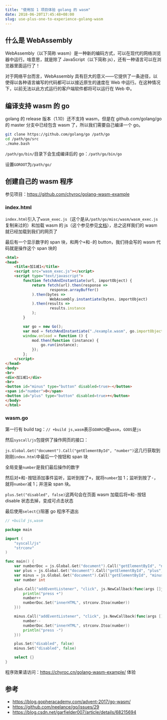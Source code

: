 ```yaml
---
title: "使用加 1 项目体验 golang 的 wasm"
date: 2018-06-20T17:45:48+08:00
slug: use-plus-one-to-experience-golang-wasm
---
```


## 什么是 WebAssembly

WebAssembly（以下简称 wasm）是一种新的编码方式，可以在现代的网络浏览器中运行。啥意思，就是除了 JavaScript（以下简称 js），还有一种语言可以在浏览器里面运行了！

对于网络平台而言，WebAssembly 具有巨大的意义——它提供了一条途径，以使得以各种语言编写的代码都可以以接近原生的速度在 Web 中运行。在这种情况下，以前无法以此方式运行的客户端软件都将可以运行在 Web 中。

## 编译支持 wasm 的 go

golang 的 release 版本（1.10）还不支持 wasm，但是在 github.com/golang/go 的 master 分支中已经包含 wasm 了，所以我们需要自己编译一个 go。

```bash
git clone https://github.com/golang/go /path/go
cd /path/go/src
./make.bash
```

`/path/go/bin/`目录下会生成编译后的 go：`/path/go/bin/go`

设置`GOROOT`为`/path/go/`

## 创建自己的 wasm 程序

参见项目：https://github.com/chyroc/golang-wasm-example

### index.html

`index.html`引入了`wasm_exec.js`（这个是从`/path/go/misc/wasm/wasm_exec.js`复制来过的）和加载 wasm 的 js（这个参见参见[文档](https://developer.mozilla.org/zh-CN/docs/WebAssembly/Loading_and_running#%E4%BD%BF%E7%94%A8Fetch)），总之这样我们的 wasm 就已经加载到我们的网页了

最后有一个显示数字的 span 块，和两个<kbd>+</kbd>和<kbd>-</kbd>的 button，我们待会写的 wasm 代码就是操作这个 span 块的

```html
<html>
<head>
    <title>加1减1</title>
    <script src="wasm_exec.js"></script>
    <script type="text/javascript">
        function fetchAndInstantiate(url, importObject) {
            return fetch(url).then(response =>
                    response.arrayBuffer()
            ).then(bytes =>
                    WebAssembly.instantiate(bytes, importObject)
            ).then(results =>
                    results.instance
            );
        }

        var go = new Go();
        var mod = fetchAndInstantiate("./example.wasm", go.importObject);
        window.onload = function () {
            mod.then(function (instance) {
                go.run(instance);
            });
        };
    </script>
</head>
<body>
<br>
<div>加1减1</div>
<br>
<button id="minus" type="button" disabled=true>-</button>
<span id="number">0</span>
<button id="plus" type="button" disabled=true>+</button>
</body>
</html>
```

### wasm.go

第一行有 build tag：`// +build js,wasm`表示`GOARCH`是`wasm`，`GOOS`是`js`

然后`syscall/js`包提供了操作网页的接口：

`js.Global.Get("document").Call("getElementById", "number")`这几行获取到刚刚`index.html`中最后一个按钮和 span 块

全局变量`number`是我们最后操作的数字

然后对<kbd>+</kbd>和<kbd>-</kbd>按钮添加事件监听，监听到按了<kbd>+</kbd>，就将`number`加 1；监听到按了<kbd>-</kbd>，就将`number`减 1；并渲染 span 块。

`plus.Set("disabled", false)`这两句会在页面 wasm 加载后将<kbd>+</kbd>和<kbd>-</kbd>按钮 disable 状态去掉，变成可点击状态

最后使用`select{}`阻塞 go 程序不退出

```go
// +build js,wasm

package main

import (
	"syscall/js"
	"strconv"
)

func main() {
	var numberDoc = js.Global.Get("document").Call("getElementById", "number")
	var plus = js.Global.Get("document").Call("getElementById", "plus")
	var minus = js.Global.Get("document").Call("getElementById", "minus")
	var number int

	plus.Call("addEventListener", "click", js.NewCallback(func(args []js.Value) {
		println("press +")
		number++
		numberDoc.Set("innerHTML", strconv.Itoa(number))
	}))

	minus.Call("addEventListener", "click", js.NewCallback(func(args []js.Value) {
		number--
		numberDoc.Set("innerHTML", strconv.Itoa(number))
		println("press -")
	}))

	plus.Set("disabled", false)
	minus.Set("disabled", false)

	select {}
}
```

程序效果请访问：https://chyroc.cn/golang-wasm-example/ 体验

## 参考

* https://blog.gopheracademy.com/advent-2017/go-wasm/
* https://github.com/neelance/go/issues/29
* https://blog.csdn.net/garfielder007/article/details/68215694